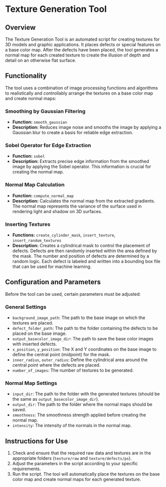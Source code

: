# Texture Generation Tool

## Overview

The Texture Generation Tool is an automated script for creating textures for 3D models and graphic applications. It places defects or special features on a base color map. After the defects have been placed, the tool generates a normal map for each created texture to create the illusion of depth and detail on an otherwise flat surface.

## Functionality

The tool uses a combination of image processing functions and algorithms to realistically and controllably arrange the textures on a base color map and create normal maps:

### Smoothing by Gaussian Filtering

- **Function:** `smooth_gaussian`
- **Description:** Reduces image noise and smooths the image by applying a Gaussian blur to create a basis for reliable edge extraction.

### Sobel Operator for Edge Extraction

- **Function:** `sobel`
- **Description:** Extracts precise edge information from the smoothed image by applying the Sobel operator. This information is crucial for creating the normal map.

### Normal Map Calculation

- **Function:** `compute_normal_map`
- **Description:** Calculates the normal map from the extracted gradients. The normal map represents the variance of the surface used in rendering light and shadow on 3D surfaces.

### Inserting Textures

- **Functions:** `create_cylinder_mask`, `insert_texture`, `insert_random_textures`
- **Description:** Creates a cylindrical mask to control the placement of defects. Defects are then randomly inserted within the area defined by the mask. The number and position of defects are determined by a random logic. Each defect is labeled and written into a bounding box file that can be used for machine learning.

## Configuration and Parameters

Before the tool can be used, certain parameters must be adjusted:

### General Settings

- `background_image_path`: The path to the base image on which the textures are placed.
- `defect_folder_path`: The path to the folder containing the defects to be placed on the base image.
- `output_basecolor_image_dir`: The path to save the base color images with inserted defects.
- `x_position`, `y_position`: The X and Y coordinates on the base image to define the central point (midpoint) for the mask.
- `inner_radius`, `outer_radius`: Define the cylindrical area around the central point where the defects are placed.
- `number_of_images`: The number of textures to be generated.

### Normal Map Settings

- `input_dir`: The path to the folder with the generated textures (should be the same as `output_basecolor_image_dir`).
- `output_dir`: The path to the folder where the normal maps should be saved.
- `smoothness`: The smoothness strength applied before creating the normal map.
- `intensity`: The intensity of the normals in the normal map.

## Instructions for Use

1. Check and ensure that the required raw data and textures are in the appropriate folders (`texture/raw` and `texture/defects/ps`).
2. Adjust the parameters in the script according to your specific requirements.
3. Run the script. The tool will automatically place the textures on the base color map and create normal maps for each generated texture.